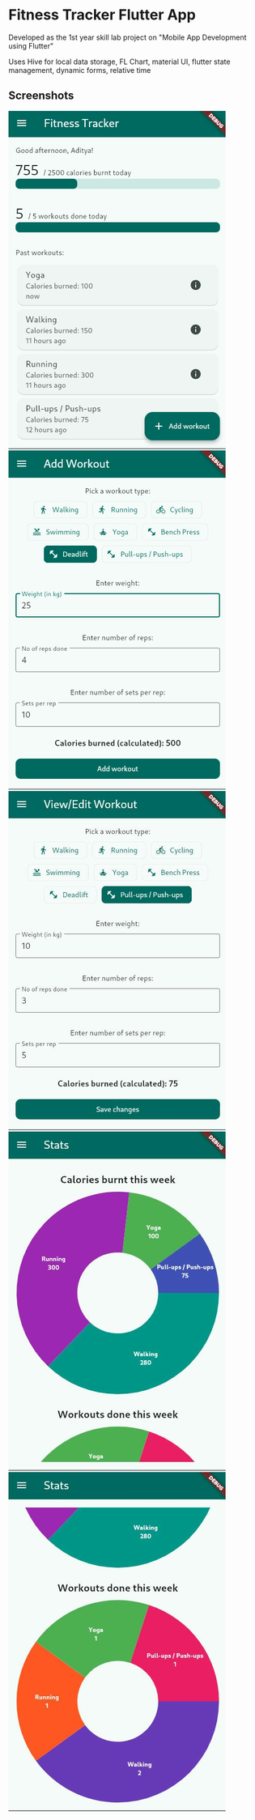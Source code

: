 # Fitness Tracker Flutter App

Developed as the 1st year skill lab project on "Mobile App Development using Flutter"

Uses Hive for local data storage, FL Chart, material UI, flutter state management, dynamic forms, relative time

## Screenshots
![](./screenshots/1.png)
![](./screenshots/2.png)
![](./screenshots/3.png)
![](./screenshots/4.png)
![](./screenshots/5.png)